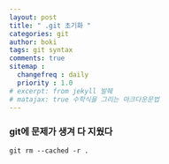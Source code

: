 ```yaml
---
layout: post
title: " .git 초기화 "
categories: git
author: boki
tags: git syntax
comments: true
sitemap :
  changefreq : daily
  priority : 1.0
# excerpt: from jekyll 발췌
# matajax: true 수학식을 그리는 마크다운문법
---
```


### git에 문제가 생겨 다 지웠다

```
git rm --cached -r .
```